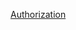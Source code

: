 [Authorization](https://auth.mercadolibre.com.ar/authorization?response_type=code&client_id=2066991843734925&redirect_uri=https%3A%2F%2Ffenixalliance.com.co%2Fapi%2FIO%2FMercadoLibre)